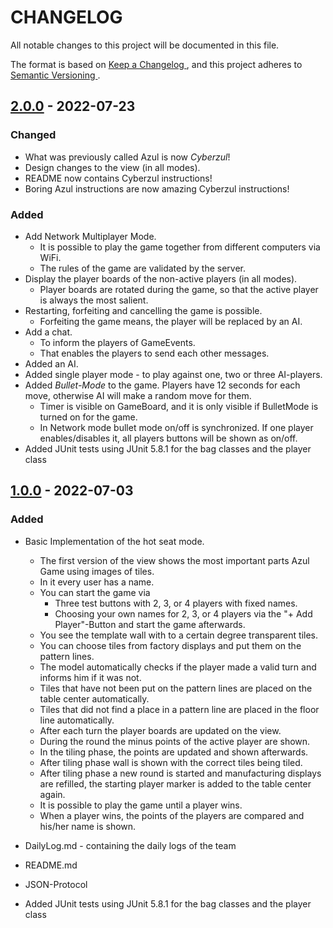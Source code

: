 # CHANGELOG

All notable changes to this project will be documented in this file.

The format is based on [ Keep a Changelog ]( https://keepachangelog.com/en/1.0.0/ ) , and this project adheres
to [ Semantic Versioning ]( https://semver.org/spec/v2.0.0.html ).

## [2.0.0] - 2022-07-23

### Changed

- What was previously called Azul is now _Cyberzul_!
- Design changes to the view (in all modes).
- README now contains Cyberzul instructions!
- Boring Azul instructions are now amazing Cyberzul instructions!

### Added

- Add Network Multiplayer Mode.
    - It is possible to play the game together from different computers via WiFi.
    - The rules of the game are validated by the server.
- Display the player boards of the non-active players (in all modes).
    - Player boards are rotated during the game, so that the active player is always the most salient.
- Restarting, forfeiting and cancelling the game is possible.
    - Forfeiting the game means, the player will be replaced by an AI.
- Add a chat.
    - To inform the players of GameEvents.
    - That enables the players to send each other messages.
- Added an AI.
- Added single player mode - to play against one, two or three AI-players.
- Added _Bullet-Mode_ to the game. Players have 12 seconds for each move, otherwise AI will make a random move for them.
    - Timer is visible on GameBoard, and it is only visible if BulletMode is turned on for the game. 
    - In Network mode bullet mode on/off is synchronized. If one player enables/disables it, all players buttons will be shown as on/off. 
- Added JUnit tests using JUnit 5.8.1 for the bag classes and the player class

## [1.0.0] - 2022-07-03

### Added

- Basic Implementation of the hot seat mode.
    - The first version of the view shows the most important parts Azul Game using images of tiles.
    - In it every user has a name.
    - You can start the game via
        - Three test buttons with 2, 3, or 4 players with fixed names.
        - Choosing your own names for 2, 3, or 4 players via the "+ Add Player"-Button and start the game afterwards.
    - You see the template wall with to a certain degree transparent tiles.
    - You can choose tiles from factory displays and put them on the pattern lines.
    - The model automatically checks if the player made a valid turn and informs him if it was not.
    - Tiles that have not been put on the pattern lines are placed on the table center automatically.
    - Tiles that did not find a place in a pattern line are placed in the floor line automatically.
    - After each turn the player boards are updated on the view.
    - During the round the minus points of the active player are shown.
    - In the tiling phase, the points are updated and shown afterwards.
    - After tiling phase wall is shown with the correct tiles being tiled.
    - After tiling phase a new round is started and manufacturing displays are refilled, the starting player marker is
      added to the table center again.
    - It is possible to play the game until a player wins.
    - When a player wins, the points of the players are compared and his/her name is shown.

- DailyLog.md - containing the daily logs of the team
- README.md
- JSON-Protocol
- Added JUnit tests using JUnit 5.8.1 for the bag classes and the player class

[2.0.0]: https://gitlab2.cip.ifi.lmu.de/sosy-lab/sep-ss-22/team12/-/releases

[1.0.0]: https://gitlab2.cip.ifi.lmu.de/sosy-lab/sep-ss-22/team12/-/releases




